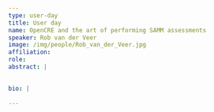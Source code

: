 ```yaml
---
type: user-day
title: User day
name: OpenCRE and the art of performing SAMM assessments
speaker: Rob van der Veer
image: /img/people/Rob_van_der_Veer.jpg
affiliation: 
role: 
abstract: |
    

bio: |
   
---
```

